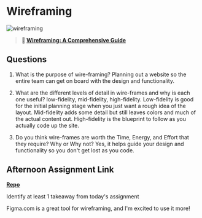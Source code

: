 # Wireframing

![wireframing](https://bcw.blob.core.windows.net/public/img/courses/2293087935019893)

> **📖 [Wireframing: A Comprehensive Guide](https://codeworksacademy.com/fs-student-guide/resources/wk1/06-Wireframing)**

## Questions

1. What is the purpose of wire-framing? 
Planning out a website so the entire team can get on board with the design and functionality. 

2. What are the different levels of detail in wire-frames and why is each one useful?
low-fidelity, mid-fidelity, high-fidelity. Low-fidelity is good for the initial planning stage when you just want a rough idea of the layout. Mid-fidelity adds some detail but still leaves colors and much of the actual content out. High-fidelity is the blueprint to follow as you actually code up the site.

3. Do you think wire-frames are worth the Time, Energy, and Effort that they require? Why or Why not?
Yes, it helps guide your design and functionality so you don't get lost as you code.

## Afternoon Assignment Link

**[Repo](https://github.com/tebazele/partner-clone)**

Identify at least 1 takeaway from today's assignment

Figma.com is a great tool for wireframing, and I'm excited to use it more!
